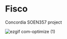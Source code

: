 # Fisco
Concordia SOEN357 project

![ezgif com-optimize (1)](https://user-images.githubusercontent.com/6550234/80404725-97668280-888f-11ea-8c9a-baf06f8dd4e1.gif)
